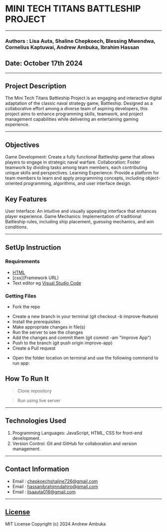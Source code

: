 # MINI TECH TITANS BATTLESHIP PROJECT
*****
### Authors : Lisa Auta, Shaline Chepkoech, Blessing Mwendwa, Cornelius Kaptuwai, Andrew Ambuka, Ibrahim Hassan
## Date: October 17th 2024
****
## Project Description
The Mini Tech Titans Battleship Project is an engaging and interactive digital adaptation of the classic naval strategy game, Battleship. Designed as a collaborative effort among a diverse team of aspiring developers, this project aims to enhance programming skills, teamwork, and project management capabilities while delivering an entertaining gaming experience.
******
## Objectives
Game Development: Create a fully functional Battleship game that allows players to engage in strategic naval warfare.
Collaboration: Foster teamwork by dividing tasks among team members, each contributing unique skills and perspectives.
Learning Experience: Provide a platform for team members to learn and apply programming concepts, including object-oriented programming, algorithms, and user interface design.

## Key Features
User Interface: An intuitive and visually appealing interface that enhances player experience.
Game Mechanics: Implementation of traditional Battleship rules, including ship placement, guessing mechanics, and win conditions.

********
## SetUp Instruction
### Requirements
* [HTML](html.com)
* [css](Framework URL)
* Text editor eg [Visual Studio Code](https://code.visualstudio.com/download)


### Getting Files
* Fork the repo
- Create a new branch in your terminal (git checkout -b improve-feature)
- Install the prerequisites
- Make appropriate changes in file(s)
- Run the server to see the changes
- Add the changes and commit them (git commit -am "Improve App")
- Push to the branch (git push origin improve-app)
- Create a Pull request
* Open the folder location on terminal and use the following command to run app:

## How To Run It
>  Clone repository

> Run using live server
*****
## Technologies Used
1. Programming Languages: JavaScript, HTML, CSS for front-end development.
2. Version Control: Git and GitHub for collaboration and version management.
*****
## Contact Information
* Email : chepkoechshaline726@gmail.com
* Email : hassanibrahimndahiro@gmail.com
* Email : lisaauta018@gmail.com
*****
## [License](LICENSE)
MIT License
Copyright (c) 2024 Andrew Ambuka
